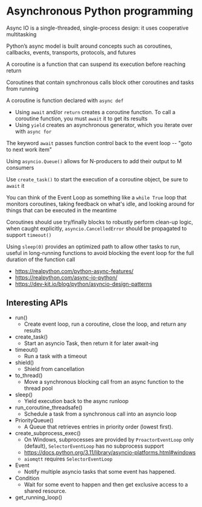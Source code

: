 # Asynchronous Python programming

Async IO is a single-threaded, single-process design: it uses cooperative multitasking

Python’s async model is built around concepts such as coroutines, callbacks, events, transports, protocols, and futures

A coroutine is a function that can suspend its execution before reaching return

Coroutines that contain synchronous calls block other coroutines and tasks from running

A coroutine is function declared with `async def`
- Using `await` and/or `return` creates a coroutine function. To call a coroutine function, you must `await` it to get its results
- Using `yield` creates an asynchronous generator, which you iterate over with `async for`

The keyword `await` passes function control back to the event loop -- "goto to next work item"

Using `asyncio.Queue()` allows for N-producers to add their output to M consumers

Use `create_task()` to start the execution of a coroutine object, be sure to `await` it

You can think of the Event Loop as something like a `while True` loop that monitors coroutines, taking feedback on what's idle, and looking around for things that can be executed in the meantime

Coroutines should use try/finally blocks to robustly perform clean-up logic, when caught explicitly, `asyncio.CancelledError` should be propagated to support `timeout()`

Using `sleep(0)` provides an optimized path to allow other tasks to run, useful in long-running functions to avoid blocking the event loop for the full duration of the function call

- https://realpython.com/python-async-features/
- https://realpython.com/async-io-python/
- https://dev-kit.io/blog/python/asyncio-design-patterns

## Interesting APIs

- run()
  - Create event loop, run a coroutine, close the loop, and return any results
- create_task()
  - Start an asyncio Task, then return it for later await-ing
- timeout()
  - Run a task with a timeout
- shield()
  - Shield from cancellation
- to_thread()
  - Move a synchronous blocking call from an async function to the thread pool
- sleep()
  - Yield execution back to the async runloop
- run_coroutine_threadsafe()
  - Schedule a task from a synchronous call into an asyncio loop
- PriorityQueue()
  - A Queue that retrieves entries in priority order (lowest first).
- create_subprocess_exec()
  - On Windows, subprocesses are provided by `ProactorEventLoop` only (default), `SelectorEventLoop` has no subprocess support
  - https://docs.python.org/3.11/library/asyncio-platforms.html#windows
  - `aiomqtt` requires `SelectorEventLoop`
- Event
  - Notify multiple asyncio tasks that some event has happened.
- Condition
  - Wait for some event to happen and then get exclusive access to a shared resource.
- get_running_loop()
